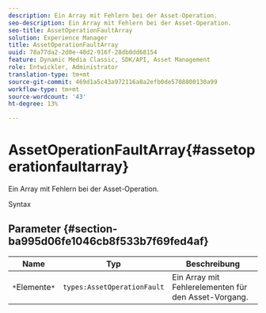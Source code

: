 ```yaml
---
description: Ein Array mit Fehlern bei der Asset-Operation.
seo-description: Ein Array mit Fehlern bei der Asset-Operation.
seo-title: AssetOperationFaultArray
solution: Experience Manager
title: AssetOperationFaultArray
uuid: 78a77da2-2d0e-40d2-916f-28db0dd68154
feature: Dynamic Media Classic, SDK/API, Asset Management
role: Entwickler, Administrator
translation-type: tm+mt
source-git-commit: 469d1a5c43a972116a8a2efb0de5708800130a99
workflow-type: tm+mt
source-wordcount: '43'
ht-degree: 13%

---
```



# AssetOperationFaultArray{#assetoperationfaultarray}

Ein Array mit Fehlern bei der Asset-Operation.

Syntax

## Parameter {#section-ba995d06fe1046cb8f533b7f69fed4af}

| Name | Typ | Beschreibung |
|---|---|---|
| `*`Elemente`*` | `types:AssetOperationFault` | Ein Array mit Fehlerelementen für den Asset-Vorgang. |

